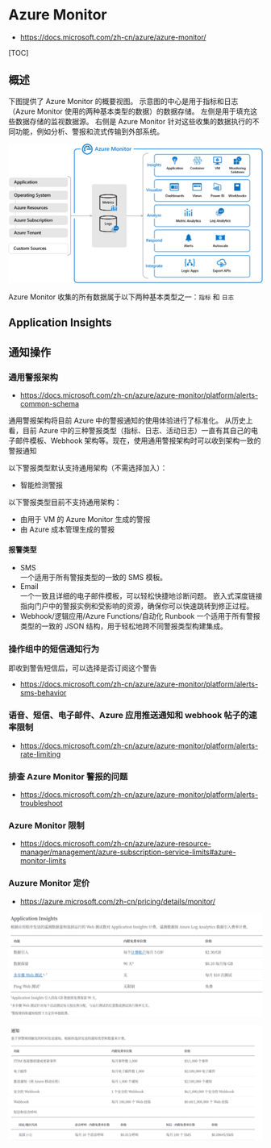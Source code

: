 # Azure Monitor

- <https://docs.microsoft.com/zh-cn/azure/azure-monitor/>

[TOC]

## 概述

下图提供了 Azure Monitor 的概要视图。 示意图的中心是用于指标和日志（Azure Monitor 使用的两种基本类型的数据）的数据存储。 左侧是用于填充这些数据存储的监视数据源。 右侧是 Azure Monitor 针对这些收集的数据执行的不同功能，例如分析、警报和流式传输到外部系统。

![overview](./images/overview.png)

Azure Monitor 收集的所有数据属于以下两种基本类型之一：`指标` 和 `日志`

## Application Insights

## 通知操作

### 通用警报架构

- <https://docs.microsoft.com/zh-cn/azure/azure-monitor/platform/alerts-common-schema>

通用警报架构将目前 Azure 中的警报通知的使用体验进行了标准化。 从历史上看，目前 Azure 中的三种警报类型（指标、日志、活动日志）一直有其自己的电子邮件模板、Webhook 架构等。现在，使用通用警报架构时可以收到架构一致的警报通知

以下警报类型默认支持通用架构（不需选择加入）：

- 智能检测警报

以下警报类型目前不支持通用架构：

- 由用于 VM 的 Azure Monitor 生成的警报
- 由 Azure 成本管理生成的警报

#### 报警类型

- SMS  
  一个适用于所有警报类型的一致的 SMS 模板。
- Email  
  一个一致且详细的电子邮件模板，可以轻松快捷地诊断问题。 嵌入式深度链接指向门户中的警报实例和受影响的资源，确保你可以快速跳转到修正过程。
- Webhook/逻辑应用/Azure Functions/自动化 Runbook
  一个适用于所有警报类型的一致的 JSON 结构，用于轻松地跨不同警报类型构建集成。

### 操作组中的短信通知行为

即收到警告短信后，可以选择是否订阅这个警告

- <https://docs.microsoft.com/zh-cn/azure/azure-monitor/platform/alerts-sms-behavior>

### 语音、短信、电子邮件、Azure 应用推送通知和 webhook 帖子的速率限制

- <https://docs.microsoft.com/zh-cn/azure/azure-monitor/platform/alerts-rate-limiting>
  
### 排查 Azure Monitor 警报的问题

- <https://docs.microsoft.com/zh-cn/azure/azure-monitor/platform/alerts-troubleshoot>

### Azure Monitor 限制

- <https://docs.microsoft.com/zh-cn/azure/azure-resource-manager/management/azure-subscription-service-limits#azure-monitor-limits>

### Auzure Monitor 定价

- <https://azure.microsoft.com/zh-cn/pricing/details/monitor/>

![applicationinsight-price](./images/applicationinsight-price.png)

![notifaction-price](./images/notifaction-price.png)

